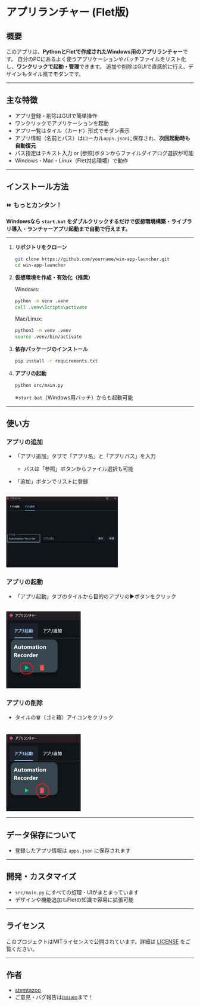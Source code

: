 # アプリランチャー (Flet版)

## 概要

このアプリは、**PythonとFletで作成されたWindows用のアプリランチャー**です。
自分のPCにあるよく使うアプリケーションやバッチファイルをリスト化し、**ワンクリックで起動・管理**できます。
追加や削除はGUIで直感的に行え、デザインもタイル風でモダンです。

---

## 主な特徴

* アプリ登録・削除はGUIで簡単操作
* ワンクリックでアプリケーションを起動
* アプリ一覧はタイル（カード）形式でモダン表示
* アプリ情報（名前とパス）はローカル`apps.json`に保存され、**次回起動時も自動復元**
* パス指定はテキスト入力 or \[参照]ボタンからファイルダイアログ選択が可能
* Windows・Mac・Linux（Flet対応環境）で動作

---

## インストール方法

### ⏩ もっとカンタン！

**Windowsなら `start.bat` をダブルクリックするだけで仮想環境構築・ライブラリ導入・ランチャーアプリ起動まで自動で行えます。**

---

1. **リポジトリをクローン**

   ```bash
   git clone https://github.com/yourname/win-app-launcher.git
   cd win-app-launcher
   ```

2. **仮想環境を作成・有効化（推奨）**

   Windows:

   ```bat
   python -m venv .venv
   call .venv\Scripts\activate
   ```

   Mac/Linux:

   ```bash
   python3 -m venv .venv
   source .venv/bin/activate
   ```

3. **依存パッケージのインストール**

   ```bash
   pip install -r requirements.txt
   ```

4. **アプリの起動**

   ```bash
   python src/main.py
   ```

   ※`start.bat`（Windows用バッチ）からも起動可能

---

## 使い方

### アプリの追加

* 「アプリ追加」タブで「アプリ名」と「アプリパス」を入力

  * パスは「参照」ボタンからファイル選択も可能
* 「追加」ボタンでリストに登録
<br>
<img src="img/add_app.png" alt="クリック操作" width="300">

### アプリの起動

* 「アプリ起動」タブのタイルから目的のアプリの▶ボタンをクリック
<br>
<img src="img/run_app.png" alt="クリック操作" width="200">

### アプリの削除

* タイルの🗑（ゴミ箱）アイコンをクリック
<br>
<img src="img/delete_app.png" alt="クリック操作" width="200">

---

## データ保存について

* 登録したアプリ情報は `apps.json` に保存されます

---

## 開発・カスタマイズ

* `src/main.py` にすべての処理・UIがまとまっています
* デザインや機能追加もFletの知識で容易に拡張可能

---

## ライセンス

このプロジェクトはMITライセンスで公開されています。詳細は [LICENSE](./LICENSE) をご覧ください。

---

## 作者

* [stemtazoo](https://github.com/stemtazoo/win-app-launcher)
* ご意見・バグ報告は[issues](https://github.com/yourname/win-app-launcher/issues)まで！
